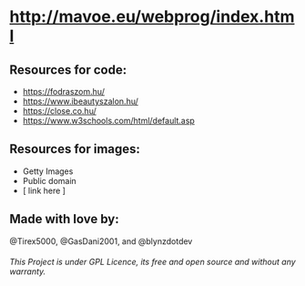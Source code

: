 # http://mavoe.eu/webprog/index.html

## Resources for code:
- https://fodraszom.hu/
- https://www.ibeautyszalon.hu/
- https://close.co.hu/
- https://www.w3schools.com/html/default.asp

## Resources for images:
- Getty Images
- Public domain
- [ link here ]

## Made with love by:
@Tirex5000, @GasDani2001, and @blynzdotdev

###### This Project is under GPL Licence, its free and open source and without any warranty. 
